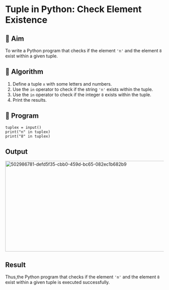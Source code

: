 # Tuple in Python: Check Element Existence

## 🎯 Aim
To write a Python program that checks if the element `'n'` and the element `8` exist within a given tuple.

## 🧠 Algorithm
1. Define a tuple `x` with some letters and numbers.
2. Use the `in` operator to check if the string `'n'` exists within the tuple.
3. Use the `in` operator to check if the integer `8` exists within the tuple.
4. Print the results.

## 🧾 Program
```
tuplex = input()
print("n" in tuplex)
print("8" in tuplex)

```

## Output
<img width="958" height="288" alt="502986781-defd5f35-cbb0-459d-bc65-082ec1b682b9" src="https://github.com/user-attachments/assets/d6fb5974-037b-4ead-90d3-62025d039e74" />

## Result
Thus,the Python program that checks if the element `'n'` and the element `8` exist within a given tuple is executed successfully.
